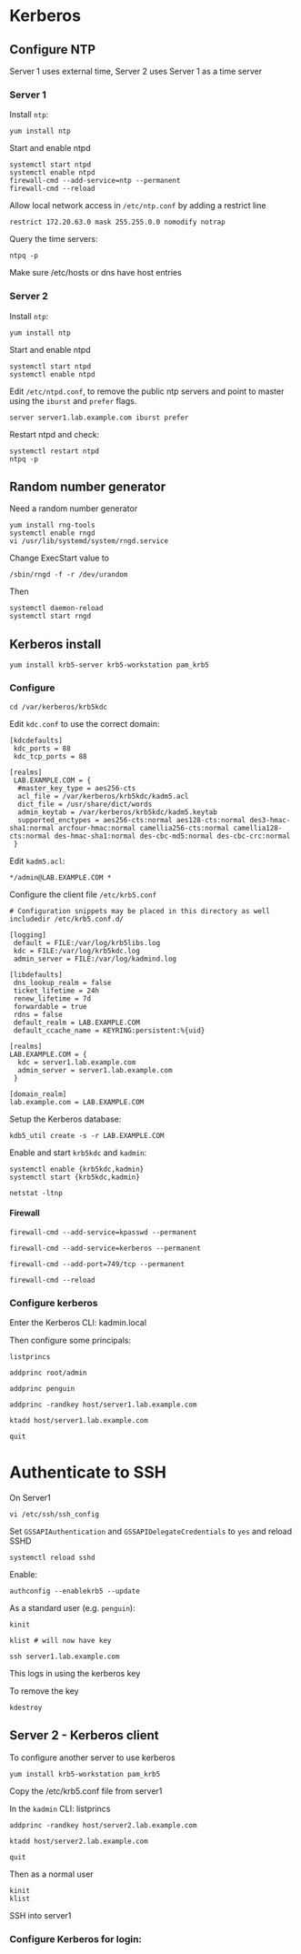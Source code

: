 # Kerberos

## Configure NTP

Server 1 uses external time, Server 2 uses Server 1 as a time server

### Server 1

Install `ntp`:

    yum install ntp

Start and enable ntpd

    systemctl start ntpd
    systemctl enable ntpd
    firewall-cmd --add-service=ntp --permanent
    firewall-cmd --reload

Allow local network access in `/etc/ntp.conf` by adding a restrict line

    restrict 172.20.63.0 mask 255.255.0.0 nomodify notrap

Query the time servers:

    ntpq -p

Make sure /etc/hosts or dns have host entries

### Server 2

Install `ntp`:

    yum install ntp

Start and enable ntpd

    systemctl start ntpd
    systemctl enable ntpd

Edit `/etc/ntpd.conf`, to remove the public ntp servers and point to master using the `iburst` and `prefer` flags. 

    server server1.lab.example.com iburst prefer

Restart ntpd and check:

    systemctl restart ntpd
    ntpq -p

## Random number generator

Need a random number generator

    yum install rng-tools
    systemctl enable rngd
    vi /usr/lib/systemd/system/rngd.service

Change ExecStart value to

    /sbin/rngd -f -r /dev/urandom

Then

    systemctl daemon-reload
    systemctl start rngd
    
## Kerberos install

    yum install krb5-server krb5-workstation pam_krb5

### Configure

    cd /var/kerberos/krb5kdc

Edit `kdc.conf` to use the correct domain:
    
    [kdcdefaults]
     kdc_ports = 88
     kdc_tcp_ports = 88

    [realms]
     LAB.EXAMPLE.COM = {
      #master_key_type = aes256-cts
      acl_file = /var/kerberos/krb5kdc/kadm5.acl
      dict_file = /usr/share/dict/words
      admin_keytab = /var/kerberos/krb5kdc/kadm5.keytab
      supported_enctypes = aes256-cts:normal aes128-cts:normal des3-hmac-sha1:normal arcfour-hmac:normal camellia256-cts:normal camellia128-cts:normal des-hmac-sha1:normal des-cbc-md5:normal des-cbc-crc:normal
     }
    
Edit `kadm5.acl`:

    */admin@LAB.EXAMPLE.COM *

Configure the client file `/etc/krb5.conf`

    # Configuration snippets may be placed in this directory as well
    includedir /etc/krb5.conf.d/

    [logging]
     default = FILE:/var/log/krb5libs.log
     kdc = FILE:/var/log/krb5kdc.log
     admin_server = FILE:/var/log/kadmind.log

    [libdefaults]
     dns_lookup_realm = false
     ticket_lifetime = 24h
     renew_lifetime = 7d
     forwardable = true
     rdns = false
     default_realm = LAB.EXAMPLE.COM
     default_ccache_name = KEYRING:persistent:%{uid}

    [realms]
    LAB.EXAMPLE.COM = {
      kdc = server1.lab.example.com
      admin_server = server1.lab.example.com
     }

    [domain_realm]
    lab.example.com = LAB.EXAMPLE.COM

Setup the Kerberos database:

    kdb5_util create -s -r LAB.EXAMPLE.COM

Enable and start `krb5kdc` and `kadmin`:

    systemctl enable {krb5kdc,kadmin}
    systemctl start {krb5kdc,kadmin}
    
    netstat -ltnp

#### Firewall

    firewall-cmd --add-service=kpasswd --permanent

    firewall-cmd --add-service=kerberos --permanent

    firewall-cmd --add-port=749/tcp --permanent

    firewall-cmd --reload

### Configure kerberos

Enter the Kerberos CLI:
    kadmin.local
    
Then configure some principals:

    listprincs

    addprinc root/admin

    addprinc penguin

    addprinc -randkey host/server1.lab.example.com

    ktadd host/server1.lab.example.com

    quit

# Authenticate to SSH

On Server1

    vi /etc/ssh/ssh_config

Set `GSSAPIAuthentication` and `GSSAPIDelegateCredentials` to `yes` and reload SSHD

    systemctl reload sshd

Enable:

    authconfig --enablekrb5 --update

As a standard user (e.g. `penguin`):

    kinit 

    klist # will now have key

    ssh server1.lab.example.com

This logs in using the kerberos key

To remove the key

    kdestroy

## Server 2 - Kerberos client

To configure another server to use kerberos 

    yum install krb5-workstation pam_krb5

Copy the /etc/krb5.conf file from server1
    
In the `kadmin` CLI:
    listprincs

    addprinc -randkey host/server2.lab.example.com

    ktadd host/server2.lab.example.com

    quit

Then as a normal user

    kinit
    klist
 
SSH into server1

### Configure Kerberos for login:







